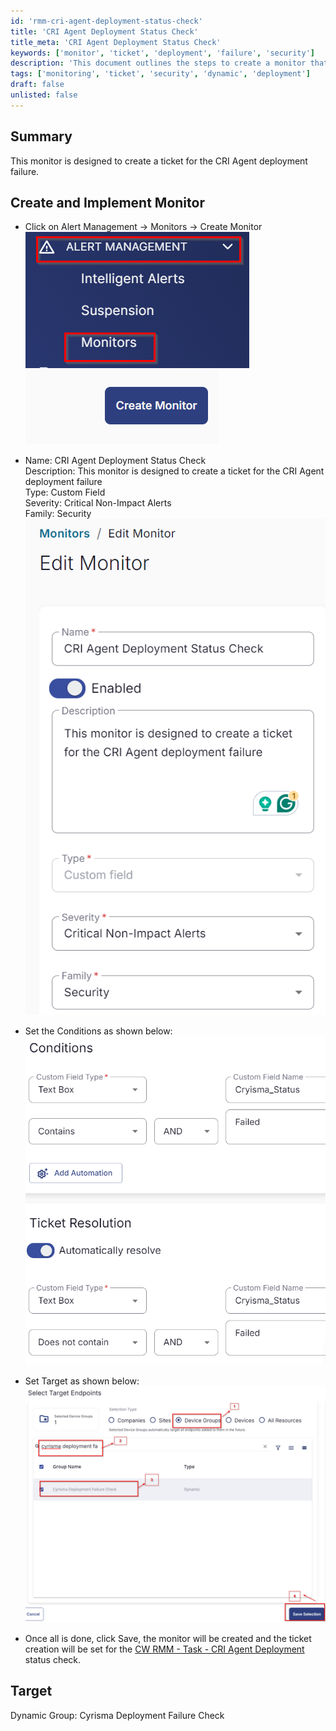 ```yaml
---
id: 'rmm-cri-agent-deployment-status-check'
title: 'CRI Agent Deployment Status Check'
title_meta: 'CRI Agent Deployment Status Check'
keywords: ['monitor', 'ticket', 'deployment', 'failure', 'security']
description: 'This document outlines the steps to create a monitor that generates a ticket for CRI Agent deployment failures, ensuring timely alerts for critical non-impact issues.'
tags: ['monitoring', 'ticket', 'security', 'dynamic', 'deployment']
draft: false
unlisted: false
---
```

## Summary

This monitor is designed to create a ticket for the CRI Agent deployment failure.

## Create and Implement Monitor

- Click on Alert Management -> Monitors -> Create Monitor  
  ![Image 1](../../../static/img/CRI-Agent-Deployment-Status-Check/image_1.png)  
  ![Image 2](../../../static/img/CRI-Agent-Deployment-Status-Check/image_2.png)  

- Name: CRI Agent Deployment Status Check  
  Description: This monitor is designed to create a ticket for the CRI Agent deployment failure  
  Type: Custom Field  
  Severity: Critical Non-Impact Alerts  
  Family: Security  
  ![Image 3](../../../static/img/CRI-Agent-Deployment-Status-Check/image_3.png)  

- Set the Conditions as shown below:  
  ![Image 4](../../../static/img/CRI-Agent-Deployment-Status-Check/image_4.png)  

- Set Target as shown below:  
  ![Image 5](../../../static/img/CRI-Agent-Deployment-Status-Check/image_5.png)  

- Once all is done, click Save, the monitor will be created and the ticket creation will be set for the [CW RMM - Task - CRI Agent Deployment](https://proval.itglue.com/DOC-5078775-15298955) status check.

## Target

Dynamic Group: Cyrisma Deployment Failure Check




